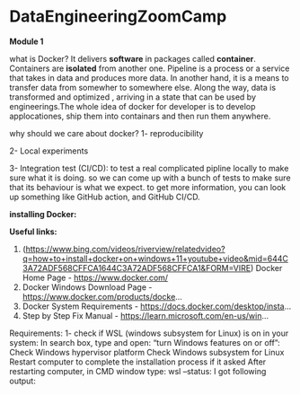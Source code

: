 # DataEngineeringZoomCamp

**Module 1**

what is Docker? It delivers **software** in packages called **container**. Containers are **isolated** from another one. 
Pipeline is a process or a service that takes in data and produces more data. In another hand, it is a means to transfer data from somewher to somewhere else. Along the way, data is transformed and optimized , arriving in a state that can be used by engineerings.The whole idea of docker for developer is to develop applocationes, ship them into containars and then run them anywhere.

why should we care about docker?
1- reproducibility

2- Local experiments

3- Integration test (CI/CD): to test a real complicated pipline locally to make sure what it is doing. so we can come up with a bunch of tests to make sure that its behaviour is what we expect. to get more information, you can look up something like GitHub action, and GitHub CI/CD.

**installing Docker:**

 **Useful links:**
1) (https://www.bing.com/videos/riverview/relatedvideo?q=how+to+install+docker+on+windows+11+youtube+video&mid=644C3A72ADF568CFFCA1644C3A72ADF568CFFCA1&FORM=VIRE)
 Docker Home Page - https://www.docker.com/
2) Docker Windows Download Page - https://www.docker.com/products/docke...
3) Docker System Requirements - https://docs.docker.com/desktop/insta...
4) Step by Step Fix Manual - https://learn.microsoft.com/en-us/win...

Requirements:
1- check if WSL (windows subsystem for Linux) is on in your system:
In search box, type and open: “turn Windows features on or off”:
Check Windows hypervisor platform
Check Windows subsystem for Linux
Restart computer to complete the installation process if it asked
After restarting computer, in CMD window type: wsl –status: I got following output:
